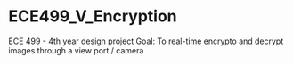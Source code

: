 # ECE499_V_Encryption

ECE 499 - 4th year design project
Goal: To real-time encrypto and decrypt images through a view port / camera
